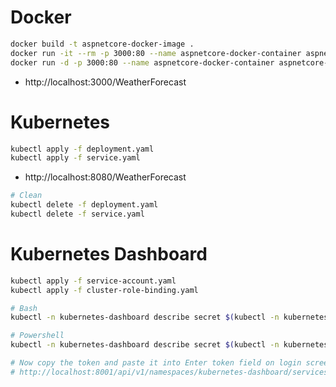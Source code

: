 # Docker

```bash
docker build -t aspnetcore-docker-image .
docker run -it --rm -p 3000:80 --name aspnetcore-docker-container aspnetcore-docker-image
docker run -d -p 3000:80 --name aspnetcore-docker-container aspnetcore-docker-image
```

- http://localhost:3000/WeatherForecast

# Kubernetes

```bash
kubectl apply -f deployment.yaml
kubectl apply -f service.yaml
```

- http://localhost:8080/WeatherForecast

```bash
# Clean
kubectl delete -f deployment.yaml
kubectl delete -f service.yaml
```

# Kubernetes Dashboard

```bash
kubectl apply -f service-account.yaml
kubectl apply -f cluster-role-binding.yaml

# Bash
kubectl -n kubernetes-dashboard describe secret $(kubectl -n kubernetes-dashboard get secret | grep admin-user | awk '{print $1}')

# Powershell
kubectl -n kubernetes-dashboard describe secret $(kubectl -n kubernetes-dashboard get secret | sls admin-user | ForEach-Object { $_ -Split '\s+' } | Select -First 1)

# Now copy the token and paste it into Enter token field on login screen.
# http://localhost:8001/api/v1/namespaces/kubernetes-dashboard/services/https:kubernetes-dashboard:/proxy/
```